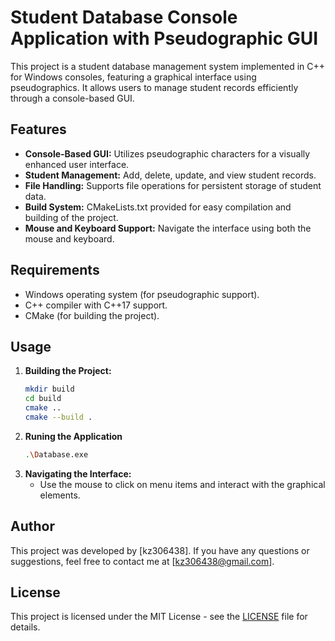 # Student Database Console Application with Pseudographic GUI

This project is a student database management system implemented in C++ for Windows consoles, featuring a graphical interface using pseudographics. It allows users to manage student records efficiently through a console-based GUI.

## Features

- **Console-Based GUI:** Utilizes pseudographic characters for a visually enhanced user interface.
- **Student Management:** Add, delete, update, and view student records.
- **File Handling:** Supports file operations for persistent storage of student data.
- **Build System:** CMakeLists.txt provided for easy compilation and building of the project.
- **Mouse and Keyboard Support:** Navigate the interface using both the mouse and keyboard.

## Requirements

- Windows operating system (for pseudographic support).
- C++ compiler with C++17 support.
- CMake (for building the project).

## Usage

1. **Building the Project:**
   ```bash
   mkdir build
   cd build
   cmake ..
   cmake --build .

2. **Runing the Application**
   ```bash
   .\Database.exe

3. **Navigating the Interface:**
   - Use the mouse to click on menu items and interact with the graphical elements.
  
## Author

This project was developed by [kz306438]. If you have any questions or suggestions, feel free to contact me at [kz306438@gmail.com].

## License

This project is licensed under the MIT License - see the [LICENSE](LICENSE) file for details.
